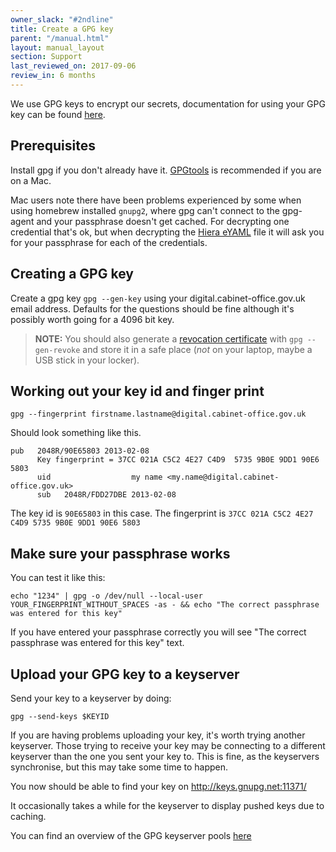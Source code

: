 ```yaml
---
owner_slack: "#2ndline"
title: Create a GPG key
parent: "/manual.html"
layout: manual_layout
section: Support
last_reviewed_on: 2017-09-06
review_in: 6 months
---
```


We use GPG keys to encrypt our secrets, documentation for using your GPG key can be found [here](/manual/encrypted-hiera-data.html#common-tasks-for-handling-encrypted-hiera-data).

## Prerequisites

Install gpg if you don't already have it. [GPGtools](https://gpgtools.org/) is recommended if you are on a Mac.

Mac users note there have been problems experienced by some when using homebrew installed `gnupg2`, where gpg can't connect to the gpg-agent and your passphrase doesn't get cached. For decrypting one credential that's ok, but when decrypting the [Hiera eYAML](encrypted-hiera-data.html) file it will ask you for your passphrase for each of the credentials.

## Creating a GPG key

Create a gpg key `gpg --gen-key` using your
digital.cabinet-office.gov.uk email address. Defaults for the questions
should be fine although it's possibly worth going for a 4096 bit key.

> **NOTE:**
> You should also generate a [revocation
> certificate](http://www.dewinter.com/gnupg_howto/english/GPGMiniHowto-3.html#ss3.4)
> with `gpg --gen-revoke` and store it in a safe place (*not* on your
> laptop, maybe a USB stick in your locker).

## Working out your key id and finger print

```
gpg --fingerprint firstname.lastname@digital.cabinet-office.gov.uk
```

Should look something like this.

```
pub   2048R/90E65803 2013-02-08
      Key fingerprint = 37CC 021A C5C2 4E27 C4D9  5735 9B0E 9DD1 90E6 5803
      uid                  my name <my.name@digital.cabinet-office.gov.uk>
      sub   2048R/FDD27DBE 2013-02-08
```

The key id is `90E65803` in this case. The fingerprint is `37CC 021A C5C2
4E27 C4D9 5735 9B0E 9DD1 90E6 5803`

## Make sure your passphrase works

You can test it like this:

```
echo "1234" | gpg -o /dev/null --local-user YOUR_FINGERPRINT_WITHOUT_SPACES -as - && echo "The correct passphrase was entered for this key"
```

If you have entered your passphrase correctly you will see "The correct passphrase was entered for this key" text.

## Upload your GPG key to a keyserver

Send your key to a keyserver by doing:

```
gpg --send-keys $KEYID
```
If you are having problems uploading your key, it's worth trying another keyserver. Those trying to receive your key may be connecting to a different keyserver than the one you sent your key to. This is fine, as the keyservers synchronise, but this may take some time to happen.

You now should be able to find your key on <http://keys.gnupg.net:11371/>

It occasionally takes a while for the keyserver to display pushed keys due to caching.

You can find an overview of the GPG keyserver pools [here](https://sks-keyservers.net/overview-of-pools.php)
